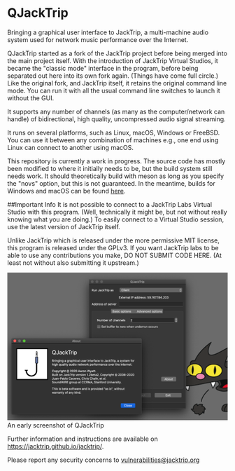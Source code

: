 # QJackTrip
Bringing a graphical user interface to JackTrip, a multi-machine audio system used for network music performance over the Internet.

QJackTrip started as a fork of the JackTrip project before being merged into the main project itself. With the introduction of JackTrip Virtual Studios, it became the "classic mode" interface in the program, before being separated out here into its own fork again. (Things have come full circle.) Like the original fork, and JackTrip itself, it retains the original command line mode. You can run it with all the usual command line switches to launch it without the GUI.

It supports any number of channels (as many as the computer/network can handle) of bidirectional, high quality, uncompressed audio signal streaming.

It runs on several platforms, such as Linux, macOS, Windows or FreeBSD. You can use it between any combination of machines e.g., one end using Linux can connect to another using macOS.

This repository is currently a work in progress. The source code has mostly been modified to where it initially needs to be, but the build system still needs work. It should theoretically build with meson as long as you specify the "novs" option, but this is not guaranteed. In the meantime, builds for Windows and macOS can be found [here](https://www.psi-borg.org/other-dev.html).

##Important Info
It is not possible to connect to a JackTrip Labs Virtual Studio with this program. (Well, technically it might be, but not without really knowing what you are doing.) To easily connect to a Virtual Studio session, use the latest version of JackTrip itself.

Unlike JackTrip which is released under the more permissive MIT license, this program is released under the GPLv3. If you want JackTrip labs to be able to use any contributions you make, DO NOT SUBMIT CODE HERE. (At least not without also submitting it upstream.)

![QJackTrip screenshot](qjacktrip.png)
An early screenshot of QJackTrip

Further information and instructions are available on https://jacktrip.github.io/jacktrip/. 

Please report any security concerns to vulnerabilities@jacktrip.org
